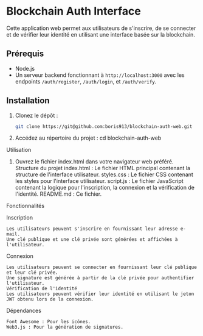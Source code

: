 # Blockchain Auth Interface

Cette application web permet aux utilisateurs de s'inscrire, de se connecter et de vérifier leur identité en utilisant une interface basée sur la blockchain.

## Prérequis

- Node.js
- Un serveur backend fonctionnant à `http://localhost:3000` avec les endpoints `/auth/register`, `/auth/login`, et `/auth/verify`.

## Installation

1. Clonez le dépôt :
   ```bash
   git clone https://git@github.com:boris913/blockchain-auth-web.git

2. Accédez au répertoire du projet :
   cd blockchain-auth-web

Utilisation

1. Ouvrez le fichier index.html dans votre navigateur web préféré.
Structure du projet
    index.html : Le fichier HTML principal contenant la structure de l'interface utilisateur.
    styles.css : Le fichier CSS contenant les styles pour l'interface utilisateur.
    script.js : Le fichier JavaScript contenant la logique pour l'inscription, la connexion et la vérification de l'identité.
    README.md : Ce fichier.

Fonctionnalités

  Inscription

    Les utilisateurs peuvent s'inscrire en fournissant leur adresse e-mail.
    Une clé publique et une clé privée sont générées et affichées à l'utilisateur.

  Connexion

    Les utilisateurs peuvent se connecter en fournissant leur clé publique et leur clé privée.
    Une signature est générée à partir de la clé privée pour authentifier l'utilisateur.
    Vérification de l'identité
    Les utilisateurs peuvent vérifier leur identité en utilisant le jeton JWT obtenu lors de la connexion.

  Dépendances

    Font Awesome : Pour les icônes.
    Web3.js : Pour la génération de signatures.
